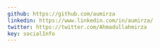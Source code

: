 ```yaml
---
github: https://github.com/aumirza
linkedin: https://www.linkedin.com/in/aumirza/
twitter: https://twitter.com/Ahmadullahmirza
key: socialInfo
---
```

